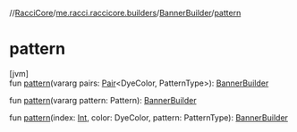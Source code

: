 //[RacciCore](../../../index.md)/[me.racci.raccicore.builders](../index.md)/[BannerBuilder](index.md)/[pattern](pattern.md)

# pattern

[jvm]\
fun [pattern](pattern.md)(vararg pairs: [Pair](https://kotlinlang.org/api/latest/jvm/stdlib/kotlin/-pair/index.html)&lt;DyeColor, PatternType&gt;): [BannerBuilder](index.md)

fun [pattern](pattern.md)(vararg pattern: Pattern): [BannerBuilder](index.md)

fun [pattern](pattern.md)(index: [Int](https://kotlinlang.org/api/latest/jvm/stdlib/kotlin/-int/index.html), color: DyeColor, pattern: PatternType): [BannerBuilder](index.md)
